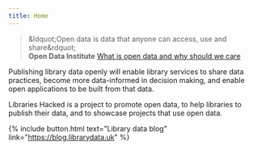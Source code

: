 ```yaml
---
title: Home
---
```


> &ldquot;Open data is data that anyone can access, use and share&rdquot;<br/> **Open Data Institute** [What is open data and why should we care](https://theodi.org/article/what-is-open-data-and-why-should-we-care/)

Publishing library data openly will enable library services to share data practices, become more data-informed in decision making, and enable open applications to be built from that data.

Libraries Hacked is a project to promote open data, to help libraries to publish their data, and to showcase projects that use open data.

{% include button.html text="Library data blog" link="https://blog.librarydata.uk" %}
